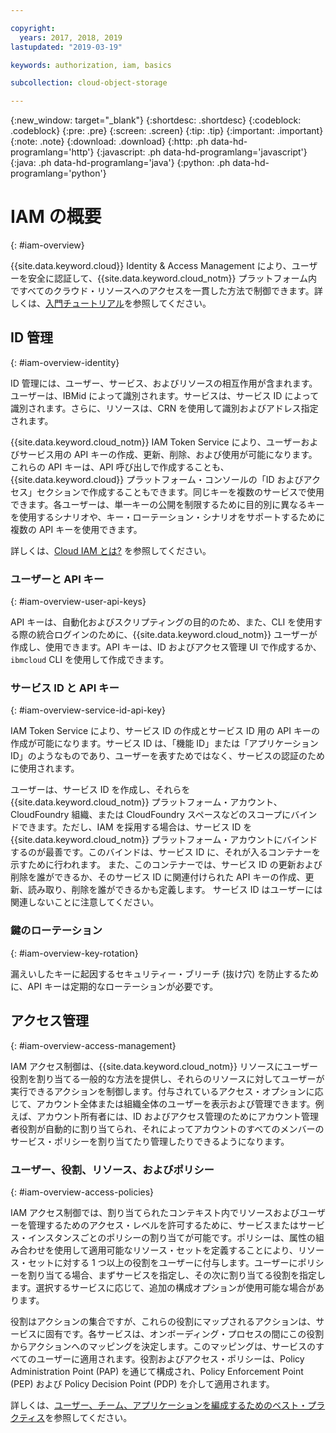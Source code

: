```yaml
---

copyright:
  years: 2017, 2018, 2019
lastupdated: "2019-03-19"

keywords: authorization, iam, basics

subcollection: cloud-object-storage

---
```

{:new_window: target="_blank"}
{:shortdesc: .shortdesc}
{:codeblock: .codeblock}
{:pre: .pre}
{:screen: .screen}
{:tip: .tip}
{:important: .important}
{:note: .note}
{:download: .download} 
{:http: .ph data-hd-programlang='http'} 
{:javascript: .ph data-hd-programlang='javascript'} 
{:java: .ph data-hd-programlang='java'} 
{:python: .ph data-hd-programlang='python'}

# IAM の概要
{: #iam-overview}

{{site.data.keyword.cloud}} Identity & Access Management により、ユーザーを安全に認証して、{{site.data.keyword.cloud_notm}} プラットフォーム内ですべてのクラウド・リソースへのアクセスを一貫した方法で制御できます。詳しくは、[入門チュートリアル](/docs/iam?topic=iam-getstarted#getstarted)を参照してください。

## ID 管理
{: #iam-overview-identity}

ID 管理には、ユーザー、サービス、およびリソースの相互作用が含まれます。ユーザーは、IBMid によって識別されます。サービスは、サービス ID によって識別されます。さらに、リソースは、CRN を使用して識別およびアドレス指定されます。

{{site.data.keyword.cloud_notm}} IAM Token Service により、ユーザーおよびサービス用の API キーの作成、更新、削除、および使用が可能になります。これらの API キーは、API 呼び出しで作成することも、{{site.data.keyword.cloud}} プラットフォーム・コンソールの「ID およびアクセス」セクションで作成することもできます。同じキーを複数のサービスで使用できます。各ユーザーは、単一キーの公開を制限するために目的別に異なるキーを使用するシナリオや、キー・ローテーション・シナリオをサポートするために複数の API キーを使用できます。

詳しくは、[Cloud IAM とは?](/docs/iam?topic=iam-iamoverview#iamoverview) を参照してください。

### ユーザーと API キー
{: #iam-overview-user-api-keys}

API キーは、自動化およびスクリプティングの目的のため、また、CLI を使用する際の統合ログインのために、{{site.data.keyword.cloud_notm}} ユーザーが作成し、使用できます。API キーは、ID およびアクセス管理 UI で作成するか、`ibmcloud` CLI を使用して作成できます。

### サービス ID と API キー
{: #iam-overview-service-id-api-key}

IAM Token Service により、サービス ID の作成とサービス ID 用の API キーの作成が可能になります。サービス ID は、「機能 ID」または「アプリケーション ID」のようなものであり、ユーザーを表すためではなく、サービスの認証のために使用されます。

ユーザーは、サービス ID を作成し、それらを {{site.data.keyword.cloud_notm}} プラットフォーム・アカウント、CloudFoundry 組織、または CloudFoundry スペースなどのスコープにバインドできます。ただし、IAM を採用する場合は、サービス ID を {{site.data.keyword.cloud_notm}} プラットフォーム・アカウントにバインドするのが最善です。このバインドは、サービス ID に、それが入るコンテナーを示すために行われます。 また、このコンテナーでは、サービス ID の更新および削除を誰ができるか、そのサービス ID に関連付けられた API キーの作成、更新、読み取り、削除を誰ができるかも定義します。 サービス ID はユーザーには関連しないことに注意してください。

### 鍵のローテーション
{: #iam-overview-key-rotation}

漏えいしたキーに起因するセキュリティー・ブリーチ (抜け穴) を防止するために、API キーは定期的なローテーションが必要です。

## アクセス管理
{: #iam-overview-access-management}

IAM アクセス制御は、{{site.data.keyword.cloud_notm}} リソースにユーザー役割を割り当てる一般的な方法を提供し、それらのリソースに対してユーザーが実行できるアクションを制御します。付与されているアクセス・オプションに応じて、アカウント全体または組織全体のユーザーを表示および管理できます。例えば、アカウント所有者には、ID およびアクセス管理のためにアカウント管理者役割が自動的に割り当てられ、それによってアカウントのすべてのメンバーのサービス・ポリシーを割り当てたり管理したりできるようになります。

### ユーザー、役割、リソース、およびポリシー
{: #iam-overview-access-policies}

IAM アクセス制御では、割り当てられたコンテキスト内でリソースおよびユーザーを管理するためのアクセス・レベルを許可するために、サービスまたはサービス・インスタンスごとのポリシーの割り当てが可能です。ポリシーは、属性の組み合わせを使用して適用可能なリソース・セットを定義することにより、リソース・セットに対する 1 つ以上の役割をユーザーに付与します。ユーザーにポリシーを割り当てる場合、まずサービスを指定し、その次に割り当てる役割を指定します。選択するサービスに応じて、追加の構成オプションが使用可能な場合があります。

役割はアクションの集合ですが、これらの役割にマップされるアクションは、サービスに固有です。各サービスは、オンボーディング・プロセスの間にこの役割からアクションへのマッピングを決定します。このマッピングは、サービスのすべてのユーザーに適用されます。役割およびアクセス・ポリシーは、Policy Administration Point (PAP) を通じて構成され、Policy Enforcement Point (PEP) および Policy Decision Point (PDP) を介して適用されます。

詳しくは、[ユーザー、チーム、アプリケーションを編成するためのベスト・プラクティス](/docs/tutorials?topic=solution-tutorials-users-teams-applications#best-practices-for-organizing-users-teams-applications)を参照してください。
